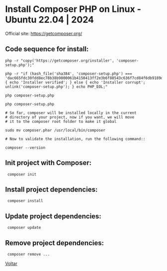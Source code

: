 # Install Composer PHP on Linux - Ubuntu 22.04 | 2024

Official site: https://getcomposer.org/

## Code sequence for install:

```shell
php -r "copy('https://getcomposer.org/installer', 'composer-setup.php');"

php -r "if (hash_file('sha384', 'composer-setup.php') === 'dac665fdc30fdd8ec78b38b9800061b4150413ff2e3b6f88543c636f7cd84f6db9189d43a81e5503cda447da73c7e5b6') { echo 'Installer verified'; } else { echo 'Installer corrupt'; unlink('composer-setup.php'); } echo PHP_EOL;"

php composer-setup.php

php composer-setup.php

# So far, composer will be installed locally in the current 
# directory of your project, now if you want, we will move 
# it to the composer root folder to make it global

sudo mv composer.phar /usr/local/bin/composer

# Now to validate the installation, run the following command::

composer --version

```

## Init project with Composer:

```shell
 composer init
```

## Install project dependencies:

```shell
 composer install
```

## Update project dependencies:

```shell
 composer update
```

## Remove project dependencies:

```shell
 composer remove ...
```

[Voltar](../index.php)
